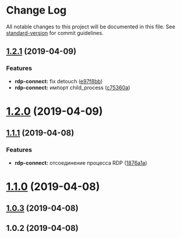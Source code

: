 # Change Log

All notable changes to this project will be documented in this file. See [standard-version](https://github.com/conventional-changelog/standard-version) for commit guidelines.

<a name="1.2.1"></a>
## [1.2.1](https://github.com/trueflywood/node-rdp/compare/v1.2.0...v1.2.1) (2019-04-09)


### Features

* **rdp-connect:** fix detouch ([e97f8bb](https://github.com/trueflywood/node-rdp/commit/e97f8bb))
* **rdp-connect:** импорт child_process ([c75360a](https://github.com/trueflywood/node-rdp/commit/c75360a))



<a name="1.2.0"></a>
# [1.2.0](https://github.com/trueflywood/node-rdp/compare/v1.1.1...v1.2.0) (2019-04-09)



<a name="1.1.1"></a>
## [1.1.1](https://github.com/trueflywood/node-rdp/compare/v1.1.0...v1.1.1) (2019-04-08)


### Features

* **rdp-connect:** отсоединение процесса RDP ([1876a1a](https://github.com/trueflywood/node-rdp/commit/1876a1a))



<a name="1.1.0"></a>
# [1.1.0](https://github.com/trueflywood/node-rdp/compare/v1.0.3...v1.1.0) (2019-04-08)



<a name="1.0.3"></a>
## [1.0.3](https://github.com/trueflywood/node-rdp/compare/v1.0.2...v1.0.3) (2019-04-08)



<a name="1.0.2"></a>
## 1.0.2 (2019-04-08)
